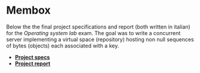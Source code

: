 # Membox

Below the the final project specifications and report (both written in italian) for the *Operating system lab* exam. The goal was to write a concurrent server implementing a virtual space (repository) hosting non null sequences of bytes (objects) each associated with a key.

+ <b>[Project specs](https://nbviewer.jupyter.org/github/MatteoGiorgi/Membox/blob/master/membox16.pdf)</b>
+ <b>[Project report](https://nbviewer.jupyter.org/github/MatteoGiorgi/Membox/blob/master/relazione.pdf)</b>
